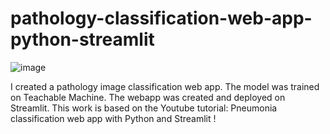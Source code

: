 # pathology-classification-web-app-python-streamlit

![image](https://github.com/hoanbklucky/pathology-classification-web-app-python-streamlit-main/assets/20608059/daba9a57-c186-467e-b107-d8d4860f3d4d)

I created a pathology image classification web app. The model was trained on Teachable Machine. The webapp was created and deployed on Streamlit. This work is based on the Youtube tutorial: Pneumonia classification web app with Python and Streamlit !
